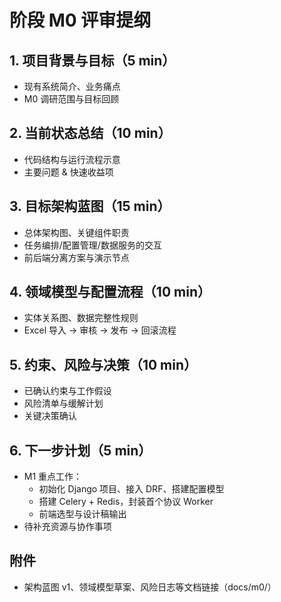 # 阶段 M0 评审提纲

## 1. 项目背景与目标（5 min）
- 现有系统简介、业务痛点
- M0 调研范围与目标回顾

## 2. 当前状态总结（10 min）
- 代码结构与运行流程示意
- 主要问题 & 快速收益项

## 3. 目标架构蓝图（15 min）
- 总体架构图、关键组件职责
- 任务编排/配置管理/数据服务的交互
- 前后端分离方案与演示节点

## 4. 领域模型与配置流程（10 min）
- 实体关系图、数据完整性规则
- Excel 导入 → 审核 → 发布 → 回滚流程

## 5. 约束、风险与决策（10 min）
- 已确认约束与工作假设
- 风险清单与缓解计划
- 关键决策确认

## 6. 下一步计划（5 min）
- M1 重点工作：
  - 初始化 Django 项目、接入 DRF、搭建配置模型
  - 搭建 Celery + Redis，封装首个协议 Worker
  - 前端选型与设计稿输出
- 待补充资源与协作事项

## 附件
- 架构蓝图 v1、领域模型草案、风险日志等文档链接（docs/m0/）
